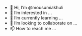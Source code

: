 - 👋 Hi, I’m @mousumiakhuli
- 👀 I’m interested in ...
- 🌱 I’m currently learning ...
- 💞️ I’m looking to collaborate on ...
- 📫 How to reach me ...

<!---
mousumiakhuli/mousumiakhuli is a ✨ special ✨ repository because its `README.md` (this file) appears on your GitHub profile.
You can click the Preview link to take a look at your changes.
--->
